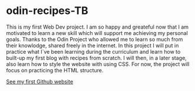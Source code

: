 # odin-recipes-TB

This is my first Web Dev project. I am so happy and greateful now that I am motivated to learn a new skill which will support me achieving my personal goals. Thanks to the Odin Project who allowed me to learn so much from their knowlodge, shared freely in the internet.
In this project I will put in practice what I`ve been learning during the curriculum and learn how to built-up my first blog with recipes from scratch. I will then, in a later stage, also learn how to style the website with using CSS. For now, the project will focus on practicing the HTML structure. 

<a href="https://thalesbonan.github.io/odin-recipes-TB">See my first Github website</a>
